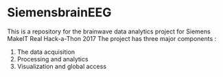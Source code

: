 # SiemensbrainEEG
This is a repository for the brainwave data analytics project for Siemens MakeIT Real Hack-a-Thon 2017
The project has three major components :
1. The data acquisition
2. Processing and analytics
3. Visualization and global access
